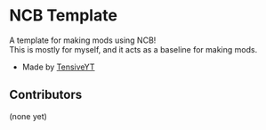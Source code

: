 # NCB Template
A template for making mods using NCB!  
This is mostly for myself, and it acts as a baseline for making mods.

- Made by [TensiveYT](https://youtube.com/@Hyperflamee8)

## Contributors
(none yet)